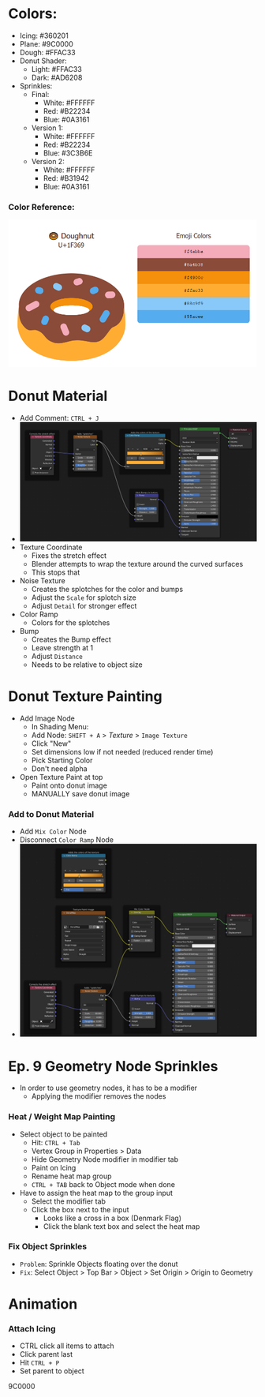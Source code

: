 # Colors:

- Icing: #360201
- Plane: #9C0000
- Dough: #FFAC33
- Donut Shader:
  - Light: #FFAC33
  - Dark: #AD6208
- Sprinkles:
  - Final:
    - White: #FFFFFF
    - Red: #B22234
    - Blue: #0A3161
  - Version 1:
    - White: #FFFFFF
    - Red: #B22234
    - Blue: #3C3B6E
  - Version 2:
    - White: #FFFFFF
    - Red: #B31942
    - Blue: #0A3161

### Color Reference:

![Reference](ColorReference.PNG)

# Donut Material

- Add Comment: `CTRL + J`
- ![Image](Donut-Texture-Before-Painting.PNG)
- Texture Coordinate
  - Fixes the stretch effect
  - Blender attempts to wrap the texture around the curved surfaces
  - This stops that
- Noise Texture
  - Creates the splotches for the color and bumps
  - Adjust the `Scale` for splotch size
  - Adjust `Detail` for stronger effect
- Color Ramp
  - Colors for the splotches
- Bump
  - Creates the Bump effect
  - Leave strength at 1
  - Adjust `Distance`
  - Needs to be relative to object size

# Donut Texture Painting

- Add Image Node
  - In Shading Menu:
  - Add Node: `SHIFT + A` > *Texture* > `Image Texture`
  - Click "New"
  - Set dimensions low if not needed (reduced render time)
  - Pick Starting Color
  - Don't need alpha
- Open Texture Paint at top
  - Paint onto donut image
  - MANUALLY save donut image

### Add to Donut Material

- Add `Mix Color` Node
- Disconnect `Color Ramp` Node
- ![NodeImage](Donut-Texture-With-Painting.PNG)

# Ep. 9 Geometry Node Sprinkles

- In order to use geometry nodes, it has to be a modifier
  - Applying the modifier removes the nodes

### Heat / Weight Map Painting

- Select object to be painted
  - Hit: `CTRL + Tab`
  - Vertex Group in Properties > Data
  - Hide Geometry Node modifier in modifier tab
  - Paint on Icing
  - Rename heat map group
  - `CTRL + TAB` back to Object mode when done
- Have to assign the heat map to the group input
  - Select the modifier tab
  - Click the box next to the input
    - Looks like a cross in a box (Denmark Flag)
    - Click the blank text box and select the heat map

### Fix Object Sprinkles

- `Problem`: Sprinkle Objects floating over the donut
- `Fix`: Select Object > Top Bar > Object > Set Origin > Origin to Geometry 

# Animation

### Attach Icing

- CTRL click all items to attach
- Click parent last
- Hit `CTRL + P`
- Set parent to object

9C0000

